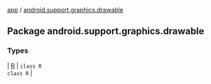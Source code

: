 [app](../index.md) / [android.support.graphics.drawable](.)

## Package android.support.graphics.drawable

### Types

| [R](-r/index.md) | `class R`<br>`class R` |

